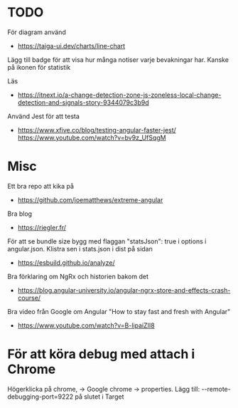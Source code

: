 # TODO
För diagram använd
- https://taiga-ui.dev/charts/line-chart


Lägg till badge för att visa hur många notiser varje bevakningar har. Kanske på ikonen för statistik


Läs
- https://itnext.io/a-change-detection-zone-js-zoneless-local-change-detection-and-signals-story-9344079c3b9d

Använd Jest för att testa
- https://www.xfive.co/blog/testing-angular-faster-jest/
https://www.youtube.com/watch?v=bv9z_UfSqgM

# Misc
Ett bra repo att kika på
- https://github.com/joematthews/extreme-angular

Bra blog
- https://riegler.fr/

För att se bundle size bygg med flaggan "statsJson": true i options i angular.json. Klistra sen i stats.json i dist på sidan
- https://esbuild.github.io/analyze/

Bra förklaring om NgRx och historien bakom det
- https://blog.angular-university.io/angular-ngrx-store-and-effects-crash-course/

Bra video från Google om Angular "How to stay fast and fresh with Angular"
- https://www.youtube.com/watch?v=B-lipaiZII8

# För att köra debug med attach i Chrome
Högerklicka på chrome, -> Google chrome -> properties.
Lägg till: --remote-debugging-port=9222 på slutet i Target
